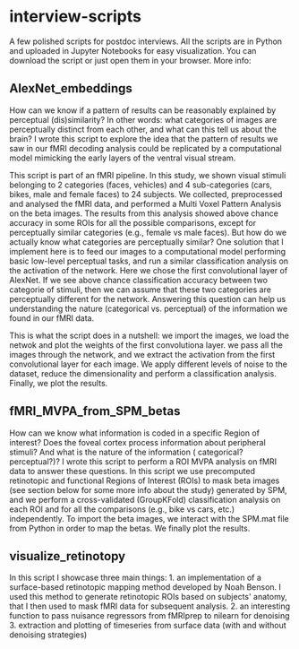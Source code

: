# interview-scripts
A few polished scripts for postdoc interviews. All the scripts are in Python and uploaded in Jupyter Notebooks for easy visualization. You can download the script or just open them in your browser. More info:

## AlexNet_embeddings
How can we know if a pattern of results can be reasonably explained by perceptual (dis)similarity? In other words: what categories of images are perceptually distinct from each other, and what can this tell us about the brain? I wrote this script to explore the idea that the pattern of results we saw in our fMRI decoding analysis could be replicated by a computational model mimicking the early layers of the ventral visual stream. 

This script is part of an fMRI pipeline. In this study, we shown visual stimuli belonging to 2 categories (faces, vehicles) and 4 sub-categories (cars, bikes, male and female faces) to 24 subjects. We collected, preprocessed and analysed the fMRI data, and performed a Multi Voxel Pattern Analysis on the beta images. The results from this analysis showed above chance accuracy in some ROIs for all the possible comparisons, except for perceptually similar categories (e.g., female vs male faces). But how do we actually know what categories are perceptually similar? One solution that I implement here is to feed our images to a computational model performing basic low-level perceptual tasks, and run a similar classification analysis on the activation of the network. Here we chose the first convolutional layer of AlexNet. If we see above chance classification accuracy between two categorie of stimuli, then we can assume that these two categories are perceptually different for the network. Answering this question can help us understanding the nature (categorical vs. perceptual) of the information we found in our fMRI data. 

This is what the script does in a nutshell: we import the images, we load the netwok and plot the weights of the first convolutiona layer. we pass all the images through the network, and we extract the activation from the first convolutional layer for each image. We apply different levels of noise to the dataset, reduce the dimensionality and perform a classification analysis. Finally, we plot the results.

## fMRI_MVPA_from_SPM_betas
How can we know what information is coded in a specific Region of interest? Does the foveal cortex process information about peripheral stimuli? And what is the nature of the information ( categorical? perceptual?)? I wrote this script to perform a ROI MVPA analysis on fMRI data to answer these questions. In this script we use precomputed retinotopic and functional Regions of Interest (ROIs) to mask beta images (see section below for some more info about the study) generated by SPM, and we perform a cross-validated (GroupKFold) classification analysis on each ROI and for all the comparisons (e.g., bike vs cars, etc.) independently. To import the beta images, we interact with the SPM.mat file from Python in order to map the betas. We finally plot the results.

## visualize_retinotopy
In this script I showcase three main things: 1. an implementation of a surface-based retinotopic mapping method developed by Noah Benson. I used this method to generate retinotopic ROIs based on subjects' anatomy, that I then used to mask fMRI data for subsequent analysis. 2. an interesting function to pass nuisance regressors from fMRIprep to nilearn for denoising 3. extraction and plotting of timeseries from surface data (with and without denoising strategies)
